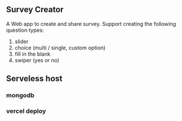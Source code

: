 ## Survey Creator

A Web app to create and share survey. Support creating the following question types:

1. slider
2. choice (multi / single, custom option)
3. fill in the blank
4. swiper (yes or no)

## Serveless host

### mongodb

### vercel deploy

